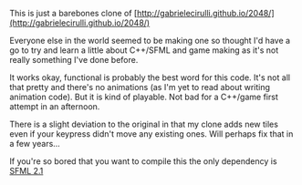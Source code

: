 This is just a barebones clone of [http://gabrielecirulli.github.io/2048/](http://gabrielecirulli.github.io/2048/)

Everyone else in the world seemed to be making one so thought I'd have a go to try and learn a little about C++/SFML and game making as it's not really something I've done before.

It works okay, functional is probably the best word for this code. It's not all that pretty and there's no animations (as I'm yet to read about writing animation code). But it is kind of playable. Not bad for a C++/game first attempt in an afternoon.

There is a slight deviation to the original in that my clone adds new tiles even if your keypress didn't move any existing ones. Will perhaps fix that in a few years...

If you're so bored that you want to compile this the only dependency is [SFML 2.1](http://www.sfml-dev.org/download/sfml/2.1/)
